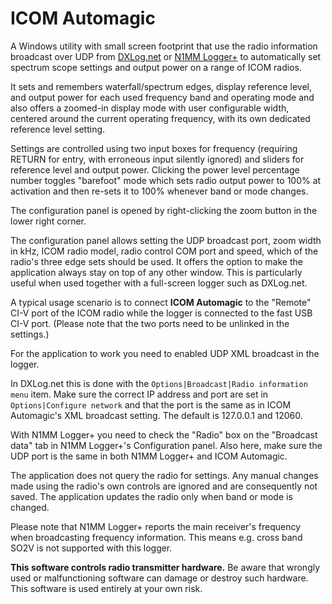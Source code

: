 # ICOM Automagic
A Windows utility with small screen footprint that use the radio information broadcast over 
UDP from [DXLog.net](http://dxlog.net) or [N1MM Logger+](http://www.n1mm.com) to automatically set 
spectrum scope settings and output power on a range of ICOM radios. 

It sets and remembers waterfall/spectrum edges, display reference level, and output power for 
each used frequency band and operating mode and also offers a zoomed-in display mode with user 
configurable width, centered around the current operating frequency, with its own dedicated 
reference level setting. 

Settings are controlled using two input boxes for frequency (requiring RETURN for entry, 
with erroneous input silently ignored) and sliders for reference level and output power. 
Clicking the power level percentage number toggles "barefoot" mode which sets radio output 
power to 100% at activation and then re-sets it to 100% whenever band or mode changes.

The configuration panel is opened by right-clicking the zoom button in the lower right corner. 

The configuration panel allows setting the UDP broadcast port, zoom width in kHz, ICOM radio model, 
radio control COM port and speed, which of the radio's three edge sets should be used. It offers 
the option to make the application always stay on top of any other window. 
This is particularly useful when used together with a full-screen logger such as DXLog.net.

A typical usage scenario is to connect **ICOM Automagic** to the "Remote" CI-V port of the 
ICOM radio while the logger is connected to the fast USB CI-V port. (Please note that the two ports 
need to be unlinked in the settings.)

For the application to work you need to enabled UDP XML broadcast in the logger.

In DXLog.net this is done with the `Options|Broadcast|Radio information menu` item. 
Make sure the correct IP address and port are set in `Options|Configure network` and 
that the port is the same as in ICOM Automagic's XML broadcast setting. 
The default is 127.0.0.1 and 12060. 

With N1MM Logger+ you need to check the "Radio" box on the "Broadcast data" tab in 
N1MM Logger+'s Configuration panel. Also here, make sure the UDP port is the same 
in both N1MM Logger+ and ICOM Automagic.

The application does not query the radio for settings. 
Any manual changes made using the radio's own controls are ignored and are consequently not saved. 
The application updates the radio only when band or mode is changed. 

Please note that N1MM Logger+ reports the main receiver's frequency when broadcasting frequency information. 
This means e.g. cross band SO2V is not supported with this logger.

**This software controls radio transmitter hardware.** 
Be aware that wrongly used or malfunctioning software can damage or destroy such hardware. 
This software is used entirely at your own risk.
